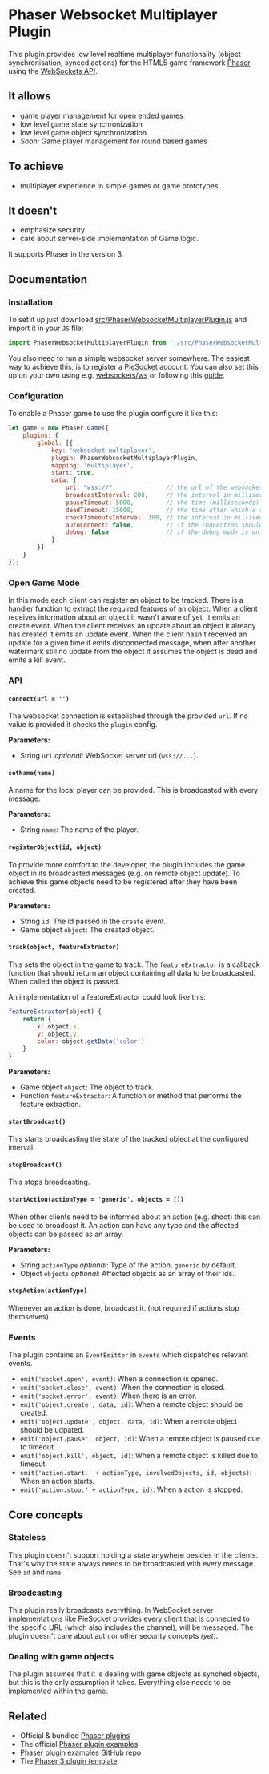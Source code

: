 # Phaser Websocket Multiplayer Plugin

This plugin provides low level realtime multiplayer functionality (object
synchronisation, synced actions) for the HTML5 game
framework [Phaser](https://github.com/photonstorm/phaser) using the 
[WebSockets API](https://developer.mozilla.org/en-US/docs/Web/API/WebSockets_API).


## It allows

* game player management for open ended games
* low level game state synchronization
* low level game object synchronization
* _Soon:_ Game player management for round based games


## To achieve

* multiplayer experience in simple games or game prototypes


## It doesn't

* emphasize security
* care about server-side implementation of Game logic.

It supports Phaser in the version 3. 


## Documentation

### Installation

To set it up just download 
[src/PhaserWebsocketMultiplayerPlugin.js](https://raw.githubusercontent.com/joemoe/phaser-websocket-multiplayer-plugin/main/src/PhaserWebsocketMultiplayerPlugin.js)
and import it in your `JS` file:

```javascript
import PhaserWebsocketMultiplayerPlugin from './src/PhaserWebsocketMultiplayerPlugin.js'
```

You also need to run a simple websocket server somewhere. The easiest way to
achieve this, is to register a [PieSocket](https://www.piesocket.com/) account.
You can also set this up on your own using e.g. [websockets/ws](https://github.com/websockets/ws)
or following this [guide](https://developer.mozilla.org/en-US/docs/Web/API/WebSockets_API/Writing_WebSocket_servers).


### Configuration

To enable a Phaser game to use the plugin configure it like this:

```javascript
let game = new Phaser.Game({
	plugins: {
		global: [{
			key: 'websocket-multiplayer',
			plugin: PhaserWebsocketMultiplayerPlugin,
			mapping: 'multiplayer',
			start: true,
			data: {
				url: "wss://",				// the url of the websocket
				broadcastInterval: 200,		// the interval in milliseconds in which the state of the tracked object is broadcasted
				pauseTimeout: 5000,			// the time (milliseconds) after which a remote object becomes inactive
				deadTimeout: 15000,			// the time after which a remote object is removed
				checkTimeoutsInterval: 100,	// the interval in milliseconds how oft remote objects are checked
				autoConnect: false,			// if the connection should be established automatically
				debug: false				// if the debug mode is on
			}
		}]
	}
});
```


### Open Game Mode

In this mode each client can register an object to be tracked. There is a handler function
to extract the required features of an object. When a client receives information
about an object it wasn't aware of yet, it emits an create event.
When the client receives an update about an object it already has created it
emits an update event. When the client hasn't received an update for a given time
it emits disconnected message, when after another watermark still no update from
the object it assumes the object is dead and emits a kill
event.


### API

#### `connect(url = '')`

The websocket connection is established through the provided `url`.
If no value is provided it checks the `plugin` config.

**Parameters:**

* String `url` _optional_: WebSocket server url (`wss://...`).


#### `setName(name)`

A name for the local player can be provided. This is broadcasted with every 
message.

**Parameters:**

* String `name`: The name of the player.


#### `registerObject(id, object)`

To provide more comfort to the developer, the plugin includes the game object
in its broadcasted messages (e.g. on remote object update).
To achieve this game objects need to be registered after they have been
created.

**Parameters:**

* String `id`: The id passed in the `create` event.
* Game object `object`: The created object.


#### `track(object, featureExtractor)`

This sets the object in the game to track. The `featureExtractor` is a 
callback function that should return an object containing all data to be 
broadcasted. When called the object is passed.

An implementation of a featureExtractor could look like this:

```javascript
featureExtractor(object) {
	return {
		x: object.x,
		y: object.y,
		color: object.getData('color')
	}
}
```

**Parameters:**

* Game object `object`: The object to track.
* Function `featureExtractor`: A function or method that performs the feature extraction.


#### `startBroadcast()`

This starts broadcasting the state of the tracked object at the configured interval.


#### `stopBroadcast()`

This stops broadcasting.


#### `startAction(actionType = 'generic', objects = [])`

When other clients need to be informed about an action (e.g. shoot) this 
can be used to broadcast it. An action can have any type and the affected objects
can be passed as an array.

**Parameters:**

* String `actionType` _optional_: Type of the action. `generic` by default.
* Object `objects` _optional_: Affected objects as an array of their ids.


#### `stopAction(actionType)`

Whenever an action is done, broadcast it. (not required if actions stop themselves)


### Events

The plugin contains an `EventEmitter` in `events` which dispatches relevant events.



* `emit('socket.open', event)`: When a connection is opened.
* `emit('socket.close', event)`: When the connection is closed.
* `emit('socket.error', event)`: When there is an error.
* `emit('object.create', data, id)`: When a remote object should be created.
* `emit('object.update', object, data, id)`: When a remote object should be udpated.
* `emit('object.pause', object, id)`: When a remote object is paused due to timeout.
* `emit('object.kill', object, id)`: When a remote object is killed due to timeout.
* `emit('action.start.' + actionType, involvedObjects, id, objects)`: When an action starts.
* `emit('action.stop.' + actionType, id)`: When a action is stopped.



## Core concepts


### Stateless

This plugin doesn't support holding a state anywhere besides in the clients.
That's why the state always needs to be broadcasted with every message. 
See `id` and `name`.


### Broadcasting

This plugin really broadcasts everything. In WebSocket server implementations
like PieSocket provides every client that is connected to the specific URL 
(which also includes the channel), will be messaged. The plugin doesn't care
about auth or other security concepts _(yet)_.


### Dealing with game objects

The plugin assumes that it is dealing with game objects as synched objects, but
this is the only assumption it takes. Everything else needs to be implemented
within the game.


## Related

* Official & bundled [Phaser plugins](https://github.com/photonstorm/phaser-plugins)
* The official [Phaser plugin examples](https://www.phaser.io/examples/v3/category/plugins)
* [Phaser plugin examples GitHub repo](https://github.com/photonstorm/phaser3-examples/tree/master/public/src/plugins)
* The [Phaser 3 plugin template](https://github.com/photonstorm/phaser3-plugin-template)